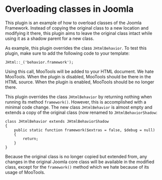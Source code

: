 # Overloading classes in Joomla
This plugin is an example of how to overload classes of the Joomla Framework.
Instead of copying the original class to a new location and modifying it there,
this plugin aims to leave the original class intact while using it as a shadow parent
for a new class.

As example, this plugin overrides the class `JHtmlBehavior`. To test this plugin, make sure to add the
following code to your template:

    JHtml::_('behavior.framework');

Using this call, MooTools will be added to your HTML document. We hate MooTools. When the plugin is disabled,
MooTools should be there in the HTML source. When the plugin is enabled, MooTools should be no longer there.

This plugin overrides
the class `JHtmlBehavior` by returning nothing when running its method `framework()`. However, this is
accomplished with a minimal code change. The new class `JHtmlBehavior` is almost empty and extends a copy of
the original class (now renamed to `JHtmlBehaviorShadow`:

    class JHtmlBehavior extends JHtmlBehaviorShadow
    {
	    public static function framework($extras = false, $debug = null)
	    {
            return;
        }
    }

Because the original class is no longer copied but extended from, any changes in the original Joomla core class
will be available in the modified class, except for the `framework()` method which we hate because of its usage
of MooTools.
